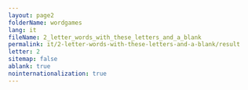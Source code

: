 ```yaml
---
layout: page2
folderName: wordgames
lang: it
fileName: 2_letter_words_with_these_letters_and_a_blank
permalink: it/2-letter-words-with-these-letters-and-a-blank/result
letter: 2
sitemap: false
ablank: true
nointernationalization: true
---
```

